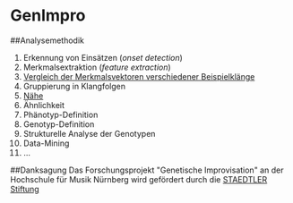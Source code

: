# GenImpro

##Analysemethodik

1. Erkennung von Einsätzen (*onset detection*)
2. Merkmalsextraktion (*feature extraction*)
3. [Vergleich der Merkmalsvektoren verschiedener Beispielklänge](http://nbviewer.ipython.org/github/bastustrump/genimpro/blob/master/notebooks/compare%20feature%20plots.ipynb)
4. Gruppierung in Klangfolgen
  1. [Nähe](http://nbviewer.ipython.org/github/bastustrump/genimpro/blob/master/notebooks/grouping%201.ipynb)
  2. Ähnlichkeit
5. Phänotyp-Definition
6. Genotyp-Definition
7. Strukturelle Analyse der Genotypen
  1. Data-Mining
  2. ...

##Danksagung
Das Forschungsprojekt "Genetische Improvisation" an der Hochschule für Musik Nürnberg wird gefördert durch die [STAEDTLER Stiftung](http://www.staedtler.de/de/unternehmen/staedtler-stiftung/)
